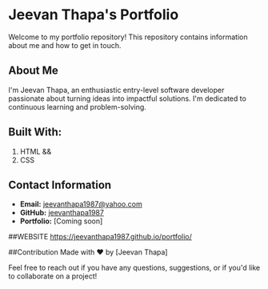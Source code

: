 # Jeevan Thapa's Portfolio

Welcome to my portfolio repository! This repository contains information about me and how to get in touch.

## About Me

I'm Jeevan Thapa, an enthusiastic entry-level software developer passionate about turning ideas into impactful solutions. I'm dedicated to continuous learning and problem-solving.

## Built With:
1) HTML &&
2) CSS


## Contact Information
- **Email:** jeevanthapa1987@yahoo.com
- **GitHub:** [jeevanthapa1987](https://github.com/jeevanthapa1987)
- **Portfolio:** [Coming soon]

##WEBSITE 
https://jeevanthapa1987.github.io/portfolio/



##Contribution
Made with ❤️ by [Jeevan Thapa]


Feel free to reach out if you have any questions, suggestions, or if you'd like to collaborate on a project!


